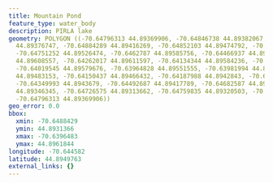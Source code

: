```yaml
---
title: Mountain Pond
feature_type: water_body
description: PIRLA lake
geometry: POLYGON ((-70.64796313 44.89369906, -70.64846738 44.89382067, -70.64863904
  44.89376747, -70.64884289 44.89416269, -70.64852103 44.89474792, -70.64818843 44.89508234,
  -70.64751252 44.89526474, -70.6462787 44.89585756, -70.64466937 44.89618437, -70.64344629
  44.89608557, -70.64262017 44.89611597, -70.64134344 44.89584236, -70.64071043 44.89579676,
  -70.64019545 44.89579676, -70.63964828 44.89551555, -70.63981994 44.89516594, -70.64109667
  44.89483153, -70.64150437 44.89466432, -70.64187988 44.8942843, -70.6430064 44.89414749,
  -70.64349993 44.8943679, -70.64492687 44.89417789, -70.64682587 44.89380547, -70.64722284
  44.89346345, -70.64726575 44.89313662, -70.64759835 44.89320503, -70.64760908 44.89364586,
  -70.64796313 44.89369906))
geo_error: 0.0
bbox:
  xmin: -70.6488429
  ymin: 44.8931366
  xmax: -70.6396483
  ymax: 44.8961844
longitude: -70.644582
latitude: 44.8949763
external_links: {}
---
```

